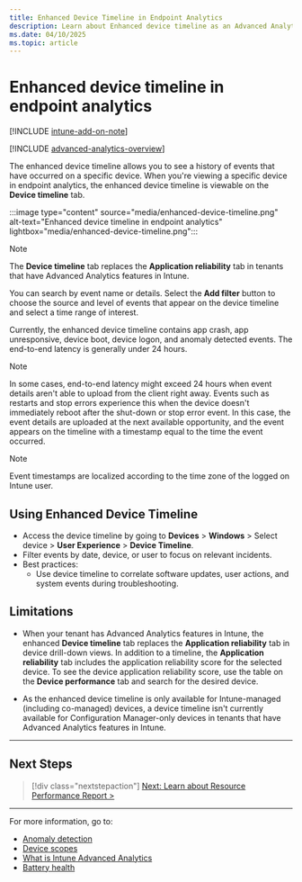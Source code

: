 ```yaml
---
title: Enhanced Device Timeline in Endpoint Analytics
description: Learn about Enhanced device timeline as an Advanced Analytics feature in Intune
ms.date: 04/10/2025
ms.topic: article
---
```


# Enhanced device timeline in endpoint analytics

[!INCLUDE [intune-add-on-note](../intune-service/includes/intune-add-on-note.md)]

[!INCLUDE [advanced-analytics-overview](includes/advanced-analytics-overview.md)]

The enhanced device timeline allows you to see a history of events that have occurred on a specific device. When you're viewing a specific device in endpoint analytics, the enhanced device timeline is viewable on the **Device timeline** tab.

:::image type="content" source="media/enhanced-device-timeline.png" alt-text="Enhanced device timeline in endpoint analytics" lightbox="media/enhanced-device-timeline.png":::

> [!NOTE]
> The **Device timeline** tab replaces the **Application reliability** tab in tenants that have Advanced Analytics features in Intune.

You can search by event name or details. Select the **Add filter** button to choose the source and level of events that appear on the device timeline and select a time range of interest.

Currently, the enhanced device timeline contains app crash, app unresponsive, device boot, device logon, and anomaly detected events. The end-to-end latency is generally under 24 hours.

> [!NOTE]
> In some cases, end-to-end latency might exceed 24 hours when event details aren't able to upload from the client right away. Events such as restarts and stop errors experience this when the device doesn't immediately reboot after the shut-down or stop error event. In this case, the event details are uploaded at the next available opportunity, and the event appears on the timeline with a timestamp equal to the time the event occurred.

> [!NOTE]
> Event timestamps are localized according to the time zone of the logged on Intune user.

## Using Enhanced Device Timeline

- Access the device timeline by going to **Devices** > **Windows** > Select device > **User Experience** > **Device Timeline**.
- Filter events by date, device, or user to focus on relevant incidents.
- Best practices:
  - Use device timeline to correlate software updates, user actions, and system events during troubleshooting.

## Limitations

- When your tenant has Advanced Analytics features in Intune, the enhanced **Device timeline** tab replaces the **Application reliability** tab in device drill-down views. In addition to a timeline, the **Application reliability** tab includes the application reliability score for the selected device. To see the device application reliability score, use the table on the **Device performance** tab and search for the desired device.

- As the enhanced device timeline is only available for Intune-managed (including co-managed) devices, a device timeline isn't currently available for Configuration Manager-only devices in tenants that have Advanced Analytics features in Intune.

---

## Next Steps

> [!div class="nextstepaction"]
> [Next: Learn about Resource Performance Report >](resource-performance-report.md)

---

For more information, go to:

- [Anomaly detection](anomaly-detection.md)
- [Device scopes](device-scopes.md)
- [What is Intune Advanced Analytics](advanced-endpoint-analytics.md)
- [Battery health](battery-health.md)
